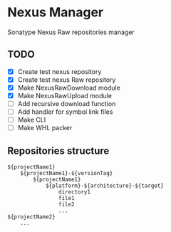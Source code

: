 # Nexus Manager
Sonatype Nexus Raw repositories manager
## TODO
- [x] Create test nexus repository
- [x] Create test nexus Raw repository
- [x] Make NexusRawDownload module
- [x] Make NexusRawUpload module
- [ ] Add recursive download function
- [ ] Add handler for symbol link files
- [ ] Make CLI
- [ ] Make WHL packer

## Repositories structure
```console
${projectName1}
	${projectName1}-${versionTag}
		${projectName1}
			${platform}-${architecture}-${target}
				directory1
				file1
				file2
				...
${projectName2}
	...
```
